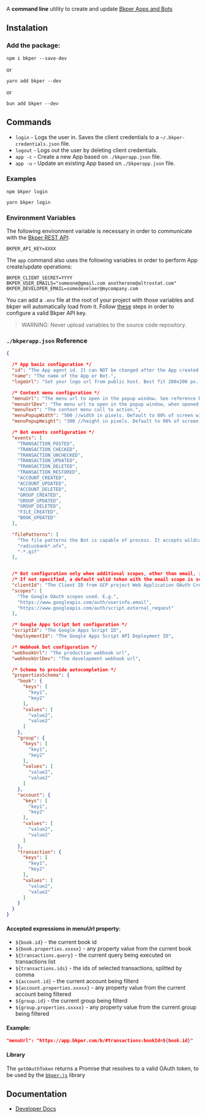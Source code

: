 [Bkper REST API]: https://bkper.com/docs/#rest-apis

A **command line** utility to create and update [Bkper Apps and Bots](https://bkper.com/docs/)

## Instalation

### Add the package:

```
npm i bkper --save-dev
```
or
```
yarn add bkper --dev
```
or
```
bun add bkper --dev
```

## Commands

- ```login```   - Logs the user in. Saves the client credentials to a ```~/.bkper-credentials.json``` file.
- ```logout```  - Logs out the user by deleting client credentials.
- ```app -c```  - Create a new App based on ```./bkperapp.json``` file.
- ```app -u```  - Update an existing App based on ```./bkperapp.json``` file.

### Examples
```
npm bkper login
```
```
yarn bkper login
```

### Environment Variables
The following environment variable is necessary in order to communicate with the [Bkper REST API]:

```
BKPER_API_KEY=XXXX
```

The ```app``` command also uses the following variables in order to perform App create/update operations:

```
BKPER_CLIENT_SECRET=YYYY
BKPER_USER_EMAILS="someone@gmail.com anotherone@altrostat.com"
BKPER_DEVELOPER_EMAIL=somedeveloer@mycompany.com
```

You can add a ```.env``` file at the root of your project with those variables and bkper will automatically load from it. Follow [these](https://bkper.com/docs/#rest-api-enabling) steps in order to configure a valid Bkper API key.

> WARNING: Never upload variables to the source code repository.


### ```./bkperapp.json``` Reference

```json
{

  /* App basic configuration */
  "id": "The App agent id. It can NOT be changed after the App created.",
  "name": "The name of the App or Bot.",
  "logoUrl": "Set your logo url from public host. Best fit 200x200 px. Use https://",

  /* Context menu configuration */
  "menuUrl": "The menu url to open in the popup window. See reference bellow.",
  "menuUrlDev": "The menu url to open in the popup window, when opened by the developer user.",
  "menuText": "The context menu call to action.",
  "menuPopupWidth": "500 //width in pixels. Default to 80% of screen width.",
  "menuPopupHeight": "300 //height in pixels. Default to 90% of screen height.",

  /* Bot events configuration */
  "events": [
    "TRANSACTION_POSTED",
    "TRANSACTION_CHECKED",
    "TRANSACTION_UNCHECKED",
    "TRANSACTION_UPDATED",
    "TRANSACTION_DELETED",
    "TRANSACTION_RESTORED",
    "ACCOUNT_CREATED",
    "ACCOUNT_UPDATED",
    "ACCOUNT_DELETED",
    "GROUP_CREATED",
    "GROUP_UPDATED",
    "GROUP_DELETED",
    "FILE_CREATED",
    "BOOK_UPDATED"
  ],

  "filePatterns": [
    "The file patterns the Bot is capable of process. It accepts wildcard. E.g.",
    "radiusbank*.ofx",
    "-*.qif"
  ],


  /* Bot configuration only when additional scopes, other than email, is needed */
  /* If not specified, a default valid token with the email scope is sent in the http header */
  "clientId": "The Client ID from GCP project Web Application OAuth Credential",
  "scopes": [
    "The Google OAuth scopes used. E.g.",
    "https://www.googleapis.com/auth/userinfo.email",
    "https://www.googleapis.com/auth/script.external_request"
  ],

  /* Google Apps Script bot configuration */
  "scriptId": "The Google Apps Script ID",
  "deploymentId": "The Google Apps Script API Deployment ID",

  /* Webhook bot configuration */
  "webhookUrl": "The production webhook url",
  "webhookUrlDev": "The development webhook url",

  /* Schema to provide autocompletion */
  "propertiesSchema": {
    "book": {
      "keys": [
        "key1",
        "key2"
      ],
      "values": [
        "value2",
        "value2"
      ]
    },
    "group": {
      "keys": [
        "key1",
        "key2"
      ],
      "values": [
        "value2",
        "value2"
      ]
    },
    "account": {
      "keys": [
        "key1",
        "key2"
      ],
      "values": [
        "value2",
        "value2"
      ]
    },
    "transaction": {
      "keys": [
        "key1",
        "key2"
      ],
      "values": [
        "value2",
        "value2"
      ]
    }
  }
}

```

#### Accepted expressions in menuUrl property:
  - ```${book.id}``` - the current book id
  - ```${book.properties.xxxxx}``` - any property value from the current book
  - ```${transactions.query}``` - the current query being executed on transactions list
  - ```${transactions.ids}``` - the ids of selected transactions, splitted by comma
  - ```${account.id}``` - the current account being filterd
  - ```${account.properties.xxxxx}``` - any property value from the current account being filtered
  - ```${group.id}``` - the current group being filterd
  - ```${group.properties.xxxxx}``` - any property value from the current group being filtered

#### Example:

```json
"menuUrl": "https://app.bkper.com/b/#transactions:bookId=${book.id}"
```

#### Library

The ```getOAuthToken``` returns a Promise that resolves to a valid OAuth token, to be used by the [```bkper-js```](https://github.com/bkper/bkper-js) library


## Documentation

- [Developer Docs](https://bkper.com/docs)

